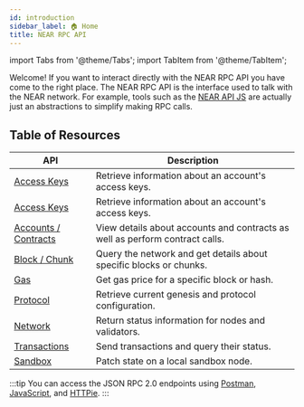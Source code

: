 ```yaml
---
id: introduction
sidebar_label: 🏠 Home
title: NEAR RPC API
---
```


import Tabs from '@theme/Tabs';
import TabItem from '@theme/TabItem';

Welcome! If you want to interact directly with the NEAR RPC API you have come to the right place. The NEAR RPC API is the
interface used to talk with the NEAR network. For example, tools such as the [NEAR API JS](../../3.tools/near-api-js/cookbook.md)
are actually just an abstractions to simplify making RPC calls.

## Table of Resources

| API                                        | Description                                                                  |
| ------------------------------------------ | ---------------------------------------------------------------------------- |
| [Access Keys](/api/rpc/access-keys)        | Retrieve information about an account's access keys.                         |
| [Access Keys](/api/rpc/access-keys)        | Retrieve information about an account's access keys.                         |
| [Accounts / Contracts](/api/rpc/contracts) | View details about accounts and contracts as well as perform contract calls. |
| [Block / Chunk](/api/rpc/block-chunk)      | Query the network and get details about specific blocks or chunks.           |
| [Gas](/api/rpc/gas)                        | Get gas price for a specific block or hash.                                  |
| [Protocol](/api/rpc/protocol)              | Retrieve current genesis and protocol configuration.                         |
| [Network](/api/rpc/network)                | Return status information for nodes and validators.                          |
| [Transactions](/api/rpc/transactions)      | Send transactions and query their status.                                    |
| [Sandbox](/api/rpc/sandbox)                | Patch state on a local sandbox node.                                         |

:::tip
You can access the JSON RPC 2.0 endpoints using [Postman](/api/rpc/setup#postman-setup),
[JavaScript](/api/rpc/setup#javascript-setup), and [HTTPie](/api/rpc/setup#httpie-setup).
:::